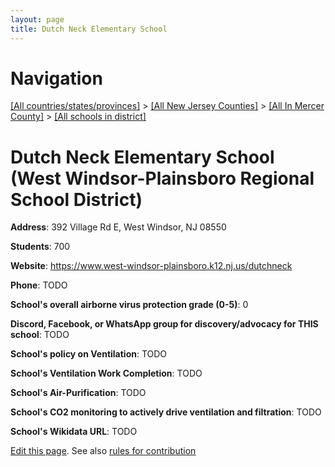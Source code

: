 ```yaml
---
layout: page
title: Dutch Neck Elementary School
---
```

# Navigation

[[All countries/states/provinces]](../../../..) > [[All New Jersey Counties]](../../..) > [[All In Mercer County]](../..) > [[All schools in district]](..)

# Dutch Neck Elementary School (West Windsor-Plainsboro Regional School District)

**Address**: 392 Village Rd E, West Windsor, NJ 08550

**Students**: 700

**Website**: <https://www.west-windsor-plainsboro.k12.nj.us/dutchneck>

**Phone**: TODO

**School's overall airborne virus protection grade (0-5)**: 0

**Discord, Facebook, or WhatsApp group for discovery/advocacy for THIS school**: TODO

**School's policy on Ventilation**: TODO

**School's Ventilation Work Completion**: TODO

**School's Air-Purification**: TODO

**School's CO2 monitoring to actively drive ventilation and filtration**: TODO

**School's Wikidata URL**: TODO


[Edit this page](https://github.com/ventilate-schools/NJ/edit/main/./Mercer/West_Windsor-Plainsboro_Regional_School_District/Dutch_Neck_Elementary_School.md). See also [rules for contribution](../../../contribution-rules/)